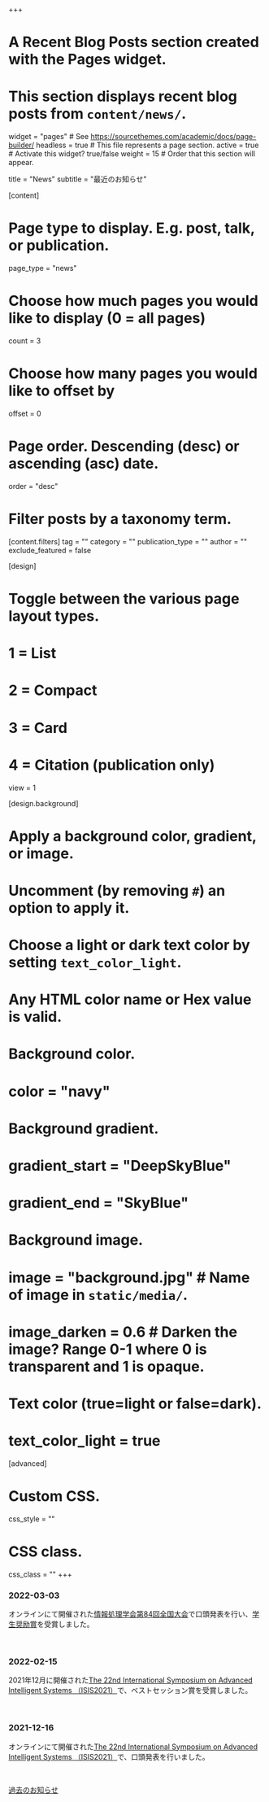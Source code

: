 +++
# A Recent Blog Posts section created with the Pages widget.
# This section displays recent blog posts from `content/news/`.

widget = "pages"  # See https://sourcethemes.com/academic/docs/page-builder/
headless = true  # This file represents a page section.
active = true  # Activate this widget? true/false
weight = 15  # Order that this section will appear.

title = "News"
subtitle = "最近のお知らせ"

[content]
  # Page type to display. E.g. post, talk, or publication.
  page_type = "news"

  # Choose how much pages you would like to display (0 = all pages)
  count = 3

  # Choose how many pages you would like to offset by
  offset = 0

  # Page order. Descending (desc) or ascending (asc) date.
  order = "desc"

  # Filter posts by a taxonomy term.
  [content.filters]
    tag = ""
    category = ""
    publication_type = ""
    author = ""
    exclude_featured = false

[design]
  # Toggle between the various page layout types.
  #   1 = List
  #   2 = Compact
  #   3 = Card
  #   4 = Citation (publication only)
  view = 1

[design.background]
  # Apply a background color, gradient, or image.
  #   Uncomment (by removing `#`) an option to apply it.
  #   Choose a light or dark text color by setting `text_color_light`.
  #   Any HTML color name or Hex value is valid.

  # Background color.
  # color = "navy"

  # Background gradient.
  # gradient_start = "DeepSkyBlue"
  # gradient_end = "SkyBlue"

  # Background image.
  # image = "background.jpg"  # Name of image in `static/media/`.
  # image_darken = 0.6  # Darken the image? Range 0-1 where 0 is transparent and 1 is opaque.

  # Text color (true=light or false=dark).
  # text_color_light = true  

[advanced]
 # Custom CSS.
 css_style = ""

 # CSS class.
 css_class = ""
+++
### 2022-03-03
オンラインにて開催された[情報処理学会第84回全国大会](https://www.ipsj.or.jp/event/taikai/84/index.html)で口頭発表を行い、[学生奨励賞](http://www.ipsj.or.jp/award/taikaigakusei.html)を受賞しました。

<br>

### 2022-02-15
2021年12月に開催された[The 22nd International Symposium on Advanced Intelligent Systems （ISIS2021）](http://isis2021.org)で、ベストセッション賞を受賞しました。

<br>

### 2021-12-16
オンラインにて開催された[The 22nd International Symposium on Advanced Intelligent Systems （ISIS2021）](http://isis2021.org)で、口頭発表を行いました。

<br>

[過去のお知らせ ](news)<i class="fas fa-angle-right"></i>
